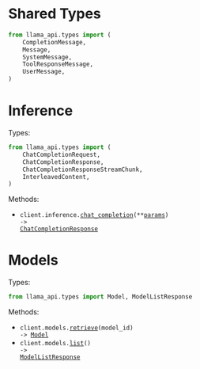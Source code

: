 # Shared Types

```python
from llama_api.types import (
    CompletionMessage,
    Message,
    SystemMessage,
    ToolResponseMessage,
    UserMessage,
)
```

# Inference

Types:

```python
from llama_api.types import (
    ChatCompletionRequest,
    ChatCompletionResponse,
    ChatCompletionResponseStreamChunk,
    InterleavedContent,
)
```

Methods:

- <code title="post /v1/inference/chat-completion">client.inference.<a href="./src/llama_api/resources/inference.py">chat_completion</a>(\*\*<a href="src/llama_api/types/inference_chat_completion_params.py">params</a>) -> <a href="./src/llama_api/types/chat_completion_response.py">ChatCompletionResponse</a></code>

# Models

Types:

```python
from llama_api.types import Model, ModelListResponse
```

Methods:

- <code title="get /v1/models/{model_id}">client.models.<a href="./src/llama_api/resources/models.py">retrieve</a>(model_id) -> <a href="./src/llama_api/types/model.py">Model</a></code>
- <code title="get /v1/models">client.models.<a href="./src/llama_api/resources/models.py">list</a>() -> <a href="./src/llama_api/types/model_list_response.py">ModelListResponse</a></code>

